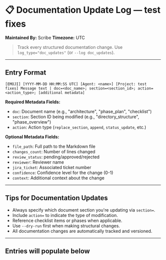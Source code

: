
# 📋 Documentation Update Log — test fixes
**Maintained By:** Scribe
**Timezone:** UTC

> Track every structured documentation change. Use `log_type="doc_updates"` (or `--log doc_updates`).

---



## Entry Format
```
[EMOJI] [YYYY-MM-DD HH:MM:SS UTC] [Agent: <name>] [Project: test fixes] Message text | doc=<doc_name>; section=<section_id>; action=<action_type>; [additional metadata]
```

**Required Metadata Fields:**
- `doc`: Document name (e.g., "architecture", "phase_plan", "checklist")
- `section`: Section ID being modified (e.g., "directory_structure", "phase_overview")
- `action`: Action type (`replace_section`, `append`, `status_update`, etc.)

**Optional Metadata Fields:**
- `file_path`: Full path to the Markdown file
- `changes_count`: Number of lines changed
- `review_status`: pending/approved/rejected
- `reviewer`: Reviewer name
- `jira_ticket`: Associated ticket number
- `confidence`: Confidence level for the change (0-1)
- `context`: Additional context about the change

---

## Tips for Documentation Updates
- Always specify which document section you're updating via `section=`.
- Include `action=` to indicate the type of modification.
- Reference checklist items or phases when applicable.
- Use `--dry-run` first when making structural changes.
- All documentation changes are automatically tracked and versioned.

---

## Entries will populate below
